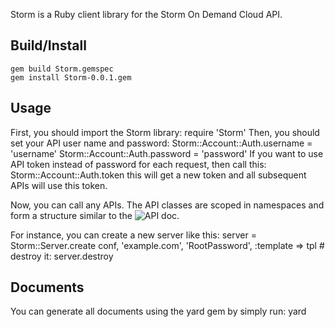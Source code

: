 Storm is a Ruby client library for the Storm On Demand Cloud API.

## Build/Install
    gem build Storm.gemspec
    gem install Storm-0.0.1.gem

## Usage
First, you should import the Storm library:
    require 'Storm'
Then, you should set your API user name and password:
    Storm::Account::Auth.username = 'username'
    Storm::Account::Auth.password = 'password'
If you want to use API token instead of password for each request, then call this:
    Storm::Account::Auth.token
this will get a new token and all subsequent APIs will use this token.

Now, you can call any APIs. The API classes are scoped in namespaces and form a
structure similar to the ![API doc](https://www.stormondemand.com/api/docs/v1).

For instance, you can create a new server like this:
    server = Storm::Server.create conf, 'example.com', 'RootPassword',
                                  :template => tpl
    # destroy it:
    server.destroy

## Documents
You can generate all documents using the yard gem by simply run:
    yard
